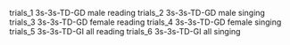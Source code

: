 trials_1 3s-3s-TD-GD male reading
trials_2 3s-3s-TD-GD male singing
trials_3 3s-3s-TD-GD female reading
trials_4 3s-3s-TD-GD female singing
trials_5 3s-3s-TD-GI all reading
trials_6 3s-3s-TD-GI all singing
